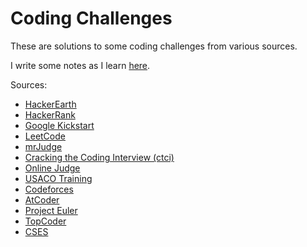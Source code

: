 # Coding Challenges

These are solutions to some coding challenges from various sources.

I write some notes as I learn [here](http://bit.ly/zwliew-notes).

Sources:

- [HackerEarth](https://www.hackerearth.com/)
- [HackerRank](https://www.hackerrank.com/)
- [Google Kickstart](https://codingcompetitions.withgoogle.com/kickstart/)
- [LeetCode](https://leetcode.com/)
- [mrJudge](https://dunjudge.me/)
- [Cracking the Coding Interview (ctci)](http://www.crackingthecodinginterview.com/)
- [Online Judge](https://onlinejudge.org/)
- [USACO Training](https://train.usaco.org/usacogate)
- [Codeforces](https://codeforces.com/)
- [AtCoder](https://atcoder.jp/)
- [Project Euler](https://projecteuler.net/)
- [TopCoder](https://arena.topcoder.com/)
- [CSES](https://cses.fi/problemset/list/)
